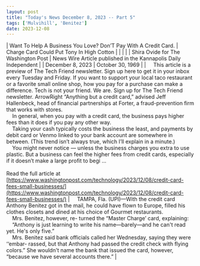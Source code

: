 ```yaml
---
layout: post
title: "Today's News December 8, 2023 -- Part 5"
tags: ['Mulvihill', 'Benitez']
date: 2023-12-08
---
```


| Want To Help A Business You Love? Don’T Pay With A Credit Card. | Charge Card Could Put Tony In High Cotton  |
|  |  |
| Shira Ovide for The Washington Post | News Wire Article published in the Kannapolis Daily Independent |
| December 8, 2023 | October 30, 1969 |
| &nbsp;&nbsp;&nbsp;&nbsp;This article is a preview of The Tech Friend newsletter. Sign up here to get it in your inbox every Tuesday and Friday. If you want to support your local taco restaurant or a favorite small online shop, how you pay for a purchase can make a difference. Tech is not your friend. We are. Sign up for The Tech Friend newsletter. ArrowRight “Anything but a credit card,” advised Jeff Hallenbeck, head of financial partnerships at Forter, a fraud-prevention firm that works with stores.<br>&nbsp;&nbsp;&nbsp;&nbsp;In general, when you pay with a credit card, the business pays higher fees than it does if you pay any other way.<br>&nbsp;&nbsp;&nbsp;&nbsp;Taking your cash typically costs the business the least, and payments by debit card or Venmo linked to your bank account are somewhere in between. (This trend isn’t always true, which I’ll explain in a minute.)<br>&nbsp;&nbsp;&nbsp;&nbsp;You might never notice — unless the business charges you extra to use plastic. But a business can feel the higher fees from credit cards, especially if it doesn’t make a large profit to begi ...<br><br>Read the full article at<br>[https://www.washingtonpost.com/technology/2023/12/08/credit-card-fees-small-businesses/](https://www.washingtonpost.com/technology/2023/12/08/credit-card-fees-small-businesses/) | &nbsp;&nbsp;&nbsp;&nbsp;TAMPA, Fla. (UPI)—With the credit card Anthony Benitez got in the mail, he could have flown to Europe, filled his clothes closets and dined at his choice of Gourmet restaurants.<br>&nbsp;&nbsp;&nbsp;&nbsp;Mrs. Benitez, however, re- turned the “Master Charge’ card, explaining:<br>&nbsp;&nbsp;&nbsp;&nbsp;“Anthony is just learning to write his name—barely—and he can't read yet. He's only five.”<br>&nbsp;&nbsp;&nbsp;&nbsp;Mrs. Benitez said bank officials called her Wednesday, saying they were ‘‘embar- rassed, but that Anthony had passed the credit check with flying colors.” She wouldn't name the bank that issued the card, however, “because we have several accounts there.”  |